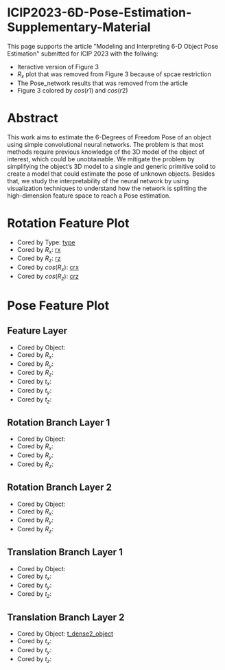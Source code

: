 # ICIP2023-6D-Pose-Estimation-Supplementary-Material

This page supports the article "Modeling and Interpreting 6-D Object Pose Estimation" submitted for ICIP 2023 with the follwing:
* Iteractive version of Figure 3
* $R_x$ plot that was removed from Figure 3 because of spcae restriction
* The Pose_network results that was removed from the article
* Figure 3 colored by $cos(r1)$ and $cos(r2)$

# Abstract

This work aims to estimate the 6-Degrees of Freedom Pose of an object using simple convolutional neural networks. The problem is that most methods require previous knowledge of the 3D model of the object of interest, which could be unobtainable. We mitigate the problem by simplifying the object’s 3D model to a single and generic primitive solid to create a model that could estimate the pose of unknown objects. Besides that, we study the interpretability of the neural network by using visualization techniques to understand how the network is splitting the high-dimension feature space to reach a Pose estimation.

# Rotation Feature Plot
* Cored by Type: [type](rot_networks/moved_tetrahedron_ResNet50/type.html)
* Cored by $R_x$: [rx](rot_networks/moved_tetrahedron_ResNet50/r1.html)
* Cored by $R_z$: [rz](rot_networks/moved_tetrahedron_ResNet50/r2.html)
* Cored by $cos(R_x)$: [crx](rot_networks/moved_tetrahedron_ResNet50/cos_r1.html)
* Cored by $cos(R_z)$: [crz](rot_networks/moved_tetrahedron_ResNet50/cos_r2.html)

# Pose Feature Plot
## Feature Layer
* Cored by Object: 
* Cored by $R_x$: 
* Cored by $R_y$: 
* Cored by $R_z$: 
* Cored by $t_x$: 
* Cored by $t_y$: 
* Cored by $t_z$: 

## Rotation Branch Layer 1
* Cored by Object: 
* Cored by $R_x$: 
* Cored by $R_y$: 
* Cored by $R_z$: 

## Rotation Branch Layer 2
* Cored by Object: 
* Cored by $R_x$: 
* Cored by $R_y$: 
* Cored by $R_z$: 

## Translation Branch Layer 1
* Cored by Object: 
* Cored by $t_x$: 
* Cored by $t_y$: 
* Cored by $t_z$: 

## Translation Branch Layer 2
* Cored by Object: [t_dense2_object]()
* Cored by $t_x$: 
* Cored by $t_y$: 
* Cored by $t_z$: 